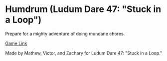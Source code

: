 # Humdrum (Ludum Dare 47: "Stuck in a Loop")

Prepare for a mighty adventure of doing mundane chores.

[Game Link](https://zachisagardner.itch.io/ludum-dare-47)

Made by Mathew, Victor, and Zachary for Ludum Dare 47: "Stuck in a Loop."
